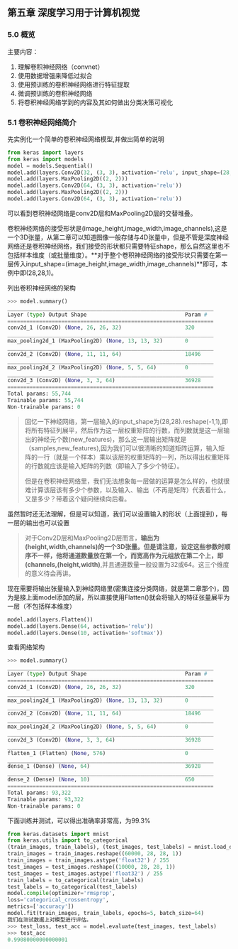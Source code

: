 ## 第五章 深度学习用于计算机视觉

### 5.0 概览

主要内容：

1. 理解卷积神经网络（convnet）  
2. 使用数据增强来降低过拟合  
3. 使用预训练的卷积神经网络进行特征提取  
4. 微调预训练的卷积神经网络  
5. 将卷积神经网络学到的内容及其如何做出分类决策可视化  

### 5.1 卷积神经网络简介

先实例化一个简单的卷积神经网络模型,并做出简单的说明  

```python
from keras import layers
from keras import models
model = models.Sequential()
model.add(layers.Conv2D(32, (3, 3), activation='relu', input_shape=(28, 28, 1)))
model.add(layers.MaxPooling2D((2, 2)))
model.add(layers.Conv2D(64, (3, 3), activation='relu'))
model.add(layers.MaxPooling2D((2, 2)))
model.add(layers.Conv2D(64, (3, 3), activation='relu'))
```

可以看到卷积神经网络是conv2D层和MaxPooling2D层的交替堆叠。  

卷积神经网络的接受形状是(image_height,image_width,image_channels),这是一个3D张量，从第二章可以知道图像一般存储与4D张量中，但是不管是深度神经网络还是卷积神经网络，我们接受的形状都只需要特征shape，那么自然这里也不包括样本维度（或批量维度）。**对于整个卷积神经网络的接受形状只需要在第一层传入input_shape=(image_height,image_width,image_channels)**即可，本例中即(28,28,1)。

列出卷积神经网络的架构

```python
>>> model.summary()
_________________________________________________________________
Layer (type) Output Shape 								Param #
=================================================================
conv2d_1 (Conv2D) (None, 26, 26, 32) 					320
_________________________________________________________________
max_pooling2d_1 (MaxPooling2D) (None, 13, 13, 32) 		0
_________________________________________________________________
conv2d_2 (Conv2D) (None, 11, 11, 64) 					18496
_________________________________________________________________
max_pooling2d_2 (MaxPooling2D) (None, 5, 5, 64) 		0
_________________________________________________________________
conv2d_3 (Conv2D) (None, 3, 3, 64) 						36928
=================================================================
Total params: 55,744
Trainable params: 55,744
Non-trainable params: 0
```

> 回忆一下神经网络，第一层输入的input_shape为(28,28).reshape(-1,1),即将所有特征列展平，然后作为这一层权重矩阵的行数，而列数就是这一层输出的神经元个数(new_features)，那么这一层输出矩阵就是  （samples,new_features),因为我们可以很清晰的知道矩阵运算，输入矩阵的一行（就是一个样本）乘以该层的权重矩阵的一列，所以得出权重矩阵的行数就应该是输入矩阵的列数（即输入了多少个特征）。  
>
> 但是在卷积神经网络里，我们无法想象每一层做的运算是怎么样的，也就很难计算该层该有多少个参数，以及输入、输出（不再是矩阵）代表着什么，又是多少？带着这个疑问继续向后看。

虽然暂时还无法理解，但是可以知道，我们可以设置输入的形状（上面提到），每一层的输出也可以设置

> 对于Conv2D层和MaxPooling2D层而言，**输出为(height,width,channels)**的一个3D张量。但是请注意，设定这些参数时**顺序不一样，他将通道数量放在第一个，而宽高作为元组放在第二个上，即(channels,(height,width)**,并且通道数量一般设置为32或64。这三个维度的意义待会再讲。

现在需要将输出张量输入到神经网络里(密集连接分类网络，就是第二章那个)，因为是接上面model添加的层，所以直接使用Flatten()就会将输入的特征张量展平为一层（不包括样本维度）  

```python
model.add(layers.Flatten())
model.add(layers.Dense(64, activation='relu'))
model.add(layers.Dense(10, activation='softmax'))
```

查看网络架构

```python
>>> model.summary()
_________________________________________________________________  
Layer (type) Output Shape 								Param #  
=================================================================   
conv2d_1 (Conv2D) (None, 26, 26, 32) 					320  
_________________________________________________________________
max_pooling2d_1 (MaxPooling2D) (None, 13, 13, 32) 		0  
_________________________________________________________________  
conv2d_2 (Conv2D) (None, 11, 11, 64) 					18496  
_________________________________________________________________  
max_pooling2d_2 (MaxPooling2D) (None, 5, 5, 64) 		0  
_________________________________________________________________  
conv2d_3 (Conv2D) (None, 3, 3, 64) 						36928  
_________________________________________________________________  
flatten_1 (Flatten) (None, 576) 						0  
_________________________________________________________________  
dense_1 (Dense) (None, 64) 								36928   
_________________________________________________________________  
dense_2 (Dense) (None, 10) 								650  
=================================================================  
Total params: 93,322
Trainable params: 93,322
Non-trainable params: 0
```

下面训练并测试，可以得出准确率非常高，为99.3%

```python
from keras.datasets import mnist
from keras.utils import to_categorical
(train_images, train_labels), (test_images, test_labels) = mnist.load_data()
train_images = train_images.reshape((60000, 28, 28, 1))
train_images = train_images.astype('float32') / 255
test_images = test_images.reshape((10000, 28, 28, 1))
test_images = test_images.astype('float32') / 255
train_labels = to_categorical(train_labels)
test_labels = to_categorical(test_labels)
model.compile(optimizer='rmsprop',
loss='categorical_crossentropy',
metrics=['accuracy'])
model.fit(train_images, train_labels, epochs=5, batch_size=64)
我们在测试数据上对模型进行评估。
>>> test_loss, test_acc = model.evaluate(test_images, test_labels)
>>> test_acc
0.99080000000000001
```

